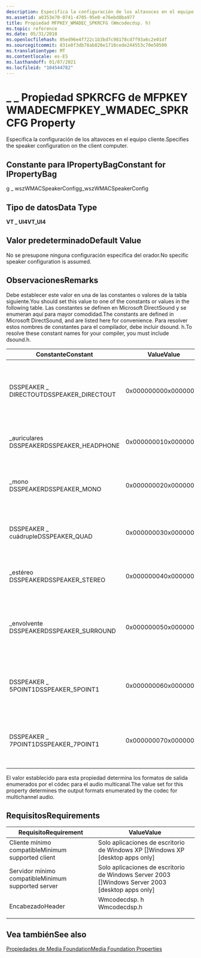 ```yaml
---
description: Especifica la configuración de los altavoces en el equipo cliente.
ms.assetid: a0353e70-0741-4705-95e0-e76ebd8ba977
title: Propiedad MFPKEY_WMADEC_SPKRCFG (Wmcodecdsp. h)
ms.topic: reference
ms.date: 05/31/2018
ms.openlocfilehash: 05ed96e4f722c1b3bd7c98178cd7f93a6c2e01df
ms.sourcegitcommit: 831e8f3db78ab820e1710cede244553c70e50500
ms.translationtype: MT
ms.contentlocale: es-ES
ms.lasthandoff: 01/07/2021
ms.locfileid: "104544782"
---
```

# <a name="mfpkey_wmadec_spkrcfg-property"></a><span data-ttu-id="92f71-103">\_ \_ Propiedad SPKRCFG de MFPKEY WMADEC</span><span class="sxs-lookup"><span data-stu-id="92f71-103">MFPKEY\_WMADEC\_SPKRCFG Property</span></span>

<span data-ttu-id="92f71-104">Especifica la configuración de los altavoces en el equipo cliente.</span><span class="sxs-lookup"><span data-stu-id="92f71-104">Specifies the speaker configuration on the client computer.</span></span>

## <a name="constant-for-ipropertybag"></a><span data-ttu-id="92f71-105">Constante para IPropertyBag</span><span class="sxs-lookup"><span data-stu-id="92f71-105">Constant for IPropertyBag</span></span>

<span data-ttu-id="92f71-106">g \_ wszWMACSpeakerConfig</span><span class="sxs-lookup"><span data-stu-id="92f71-106">g\_wszWMACSpeakerConfig</span></span>

## <a name="data-type"></a><span data-ttu-id="92f71-107">Tipo de datos</span><span class="sxs-lookup"><span data-stu-id="92f71-107">Data Type</span></span>

<span data-ttu-id="92f71-108">**VT \_ UI4**</span><span class="sxs-lookup"><span data-stu-id="92f71-108">**VT\_UI4**</span></span>

## <a name="default-value"></a><span data-ttu-id="92f71-109">Valor predeterminado</span><span class="sxs-lookup"><span data-stu-id="92f71-109">Default Value</span></span>

<span data-ttu-id="92f71-110">No se presupone ninguna configuración específica del orador.</span><span class="sxs-lookup"><span data-stu-id="92f71-110">No specific speaker configuration is assumed.</span></span>

## <a name="remarks"></a><span data-ttu-id="92f71-111">Observaciones</span><span class="sxs-lookup"><span data-stu-id="92f71-111">Remarks</span></span>

<span data-ttu-id="92f71-112">Debe establecer este valor en una de las constantes o valores de la tabla siguiente.</span><span class="sxs-lookup"><span data-stu-id="92f71-112">You should set this value to one of the constants or values in the following table.</span></span> <span data-ttu-id="92f71-113">Las constantes se definen en Microsoft DirectSound y se enumeran aquí para mayor comodidad.</span><span class="sxs-lookup"><span data-stu-id="92f71-113">The constants are defined in Microsoft DirectSound, and are listed here for convenience.</span></span> <span data-ttu-id="92f71-114">Para resolver estos nombres de constantes para el compilador, debe incluir dsound. h.</span><span class="sxs-lookup"><span data-stu-id="92f71-114">To resolve these constant names for your compiler, you must include dsound.h.</span></span>



| <span data-ttu-id="92f71-115">Constante</span><span class="sxs-lookup"><span data-stu-id="92f71-115">Constant</span></span>             | <span data-ttu-id="92f71-116">Value</span><span class="sxs-lookup"><span data-stu-id="92f71-116">Value</span></span>      | <span data-ttu-id="92f71-117">Descripción</span><span class="sxs-lookup"><span data-stu-id="92f71-117">Description</span></span>                                                                  |
|----------------------|------------|------------------------------------------------------------------------------|
| <span data-ttu-id="92f71-118">DSSPEAKER \_ DIRECTOUT</span><span class="sxs-lookup"><span data-stu-id="92f71-118">DSSPEAKER\_DIRECTOUT</span></span> | <span data-ttu-id="92f71-119">0x00000000</span><span class="sxs-lookup"><span data-stu-id="92f71-119">0x00000000</span></span> | <span data-ttu-id="92f71-120">El audio se pasa directamente, sin tener que configurarse para los altavoces.</span><span class="sxs-lookup"><span data-stu-id="92f71-120">The audio is passed through directly, without being configured for speakers.</span></span> |
| <span data-ttu-id="92f71-121">\_auriculares DSSPEAKER</span><span class="sxs-lookup"><span data-stu-id="92f71-121">DSSPEAKER\_HEADPHONE</span></span> | <span data-ttu-id="92f71-122">0x00000001</span><span class="sxs-lookup"><span data-stu-id="92f71-122">0x00000001</span></span> | <span data-ttu-id="92f71-123">El equipo cliente está equipado con auriculares.</span><span class="sxs-lookup"><span data-stu-id="92f71-123">The client computer is equipped with headphones.</span></span>                             |
| <span data-ttu-id="92f71-124">\_mono DSSPEAKER</span><span class="sxs-lookup"><span data-stu-id="92f71-124">DSSPEAKER\_MONO</span></span>      | <span data-ttu-id="92f71-125">0x00000002</span><span class="sxs-lookup"><span data-stu-id="92f71-125">0x00000002</span></span> | <span data-ttu-id="92f71-126">El equipo cliente está equipado con un orador monoaural.</span><span class="sxs-lookup"><span data-stu-id="92f71-126">The client computer is equipped with a monoaural speaker.</span></span>                    |
| <span data-ttu-id="92f71-127">DSSPEAKER \_ cuádruple</span><span class="sxs-lookup"><span data-stu-id="92f71-127">DSSPEAKER\_QUAD</span></span>      | <span data-ttu-id="92f71-128">0x00000003</span><span class="sxs-lookup"><span data-stu-id="92f71-128">0x00000003</span></span> | <span data-ttu-id="92f71-129">El equipo cliente está equipado con altavoces quadraphonic.</span><span class="sxs-lookup"><span data-stu-id="92f71-129">The client computer is equipped with quadraphonic speakers.</span></span>                  |
| <span data-ttu-id="92f71-130">\_estéreo DSSPEAKER</span><span class="sxs-lookup"><span data-stu-id="92f71-130">DSSPEAKER\_STEREO</span></span>    | <span data-ttu-id="92f71-131">0x00000004</span><span class="sxs-lookup"><span data-stu-id="92f71-131">0x00000004</span></span> | <span data-ttu-id="92f71-132">El equipo cliente está equipado con altavoces estéreo.</span><span class="sxs-lookup"><span data-stu-id="92f71-132">The client computer is equipped with stereo speakers.</span></span>                        |
| <span data-ttu-id="92f71-133">\_envolvente DSSPEAKER</span><span class="sxs-lookup"><span data-stu-id="92f71-133">DSSPEAKER\_SURROUND</span></span>  | <span data-ttu-id="92f71-134">0x00000005</span><span class="sxs-lookup"><span data-stu-id="92f71-134">0x00000005</span></span> | <span data-ttu-id="92f71-135">El equipo cliente está equipado con altavoces con sonido envolvente de cuatro canales.</span><span class="sxs-lookup"><span data-stu-id="92f71-135">The client computer is equipped with four-channel surround-sound speakers.</span></span>   |
| <span data-ttu-id="92f71-136">DSSPEAKER \_ 5POINT1</span><span class="sxs-lookup"><span data-stu-id="92f71-136">DSSPEAKER\_5POINT1</span></span>   | <span data-ttu-id="92f71-137">0x00000006</span><span class="sxs-lookup"><span data-stu-id="92f71-137">0x00000006</span></span> | <span data-ttu-id="92f71-138">El equipo cliente está equipado con cinco altavoces y un subwoofer.</span><span class="sxs-lookup"><span data-stu-id="92f71-138">The client computer is equipped with five speakers and a subwoofer.</span></span>          |
| <span data-ttu-id="92f71-139">DSSPEAKER \_ 7POINT1</span><span class="sxs-lookup"><span data-stu-id="92f71-139">DSSPEAKER\_7POINT1</span></span>   | <span data-ttu-id="92f71-140">0x00000007</span><span class="sxs-lookup"><span data-stu-id="92f71-140">0x00000007</span></span> | <span data-ttu-id="92f71-141">El equipo cliente está equipado con siete altavoces y un subwoofer.</span><span class="sxs-lookup"><span data-stu-id="92f71-141">The client computer is equipped with seven speakers and a subwoofer.</span></span>         |



 

<span data-ttu-id="92f71-142">El valor establecido para esta propiedad determina los formatos de salida enumerados por el códec para el audio multicanal.</span><span class="sxs-lookup"><span data-stu-id="92f71-142">The value set for this property determines the output formats enumerated by the codec for multichannel audio.</span></span>

## <a name="requirements"></a><span data-ttu-id="92f71-143">Requisitos</span><span class="sxs-lookup"><span data-stu-id="92f71-143">Requirements</span></span>



| <span data-ttu-id="92f71-144">Requisito</span><span class="sxs-lookup"><span data-stu-id="92f71-144">Requirement</span></span> | <span data-ttu-id="92f71-145">Value</span><span class="sxs-lookup"><span data-stu-id="92f71-145">Value</span></span> |
|-------------------------------------|-----------------------------------------------------------------------------------------|
| <span data-ttu-id="92f71-146">Cliente mínimo compatible</span><span class="sxs-lookup"><span data-stu-id="92f71-146">Minimum supported client</span></span><br/> | <span data-ttu-id="92f71-147">Solo aplicaciones de escritorio de Windows XP \[\]</span><span class="sxs-lookup"><span data-stu-id="92f71-147">Windows XP \[desktop apps only\]</span></span><br/>                                             |
| <span data-ttu-id="92f71-148">Servidor mínimo compatible</span><span class="sxs-lookup"><span data-stu-id="92f71-148">Minimum supported server</span></span><br/> | <span data-ttu-id="92f71-149">Solo aplicaciones de escritorio de Windows Server 2003 \[\]</span><span class="sxs-lookup"><span data-stu-id="92f71-149">Windows Server 2003 \[desktop apps only\]</span></span><br/>                                    |
| <span data-ttu-id="92f71-150">Encabezado</span><span class="sxs-lookup"><span data-stu-id="92f71-150">Header</span></span><br/>                   | <dl> <span data-ttu-id="92f71-151"><dt>Wmcodecdsp. h</dt></span><span class="sxs-lookup"><span data-stu-id="92f71-151"><dt>Wmcodecdsp.h</dt></span></span> </dl> |



## <a name="see-also"></a><span data-ttu-id="92f71-152">Vea también</span><span class="sxs-lookup"><span data-stu-id="92f71-152">See also</span></span>

<dl> <dt>

[<span data-ttu-id="92f71-153">Propiedades de Media Foundation</span><span class="sxs-lookup"><span data-stu-id="92f71-153">Media Foundation Properties</span></span>](media-foundation-properties.md)
</dt> </dl>

 

 





